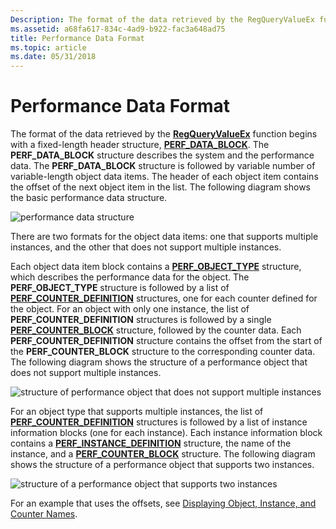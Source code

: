 ```yaml
---
Description: The format of the data retrieved by the RegQueryValueEx function begins with a fixed-length header structure, PERF\_DATA\_BLOCK.
ms.assetid: a68fa617-834c-4ad9-b922-fac3a648ad75
title: Performance Data Format
ms.topic: article
ms.date: 05/31/2018
---
```


# Performance Data Format

The format of the data retrieved by the [**RegQueryValueEx**](/windows/desktop/api/winreg/nf-winreg-regqueryvalueexa) function begins with a fixed-length header structure, [**PERF\_DATA\_BLOCK**](/windows/desktop/api/Winperf/ns-winperf-perf_data_block). The **PERF\_DATA\_BLOCK** structure describes the system and the performance data. The **PERF\_DATA\_BLOCK** structure is followed by variable number of variable-length object data items. The header of each object item contains the offset of the next object item in the list. The following diagram shows the basic performance data structure.

![performance data structure](images/perfdata.png)

There are two formats for the object data items: one that supports multiple instances, and the other that does not support multiple instances.

Each object data item block contains a [**PERF\_OBJECT\_TYPE**](/windows/desktop/api/Winperf/ns-winperf-perf_object_type) structure, which describes the performance data for the object. The **PERF\_OBJECT\_TYPE** structure is followed by a list of [**PERF\_COUNTER\_DEFINITION**](/windows/desktop/api/Winperf/ns-winperf-perf_counter_definition) structures, one for each counter defined for the object. For an object with only one instance, the list of **PERF\_COUNTER\_DEFINITION** structures is followed by a single [**PERF\_COUNTER\_BLOCK**](/windows/desktop/api/Winperf/ns-winperf-perf_counter_block) structure, followed by the counter data. Each **PERF\_COUNTER\_DEFINITION** structure contains the offset from the start of the **PERF\_COUNTER\_BLOCK** structure to the corresponding counter data. The following diagram shows the structure of a performance object that does not support multiple instances.

![structure of performance object that does not support multiple instances](images/perfnoinst.png)

For an object type that supports multiple instances, the list of [**PERF\_COUNTER\_DEFINITION**](/windows/desktop/api/Winperf/ns-winperf-perf_counter_definition) structures is followed by a list of instance information blocks (one for each instance). Each instance information block contains a [**PERF\_INSTANCE\_DEFINITION**](/windows/desktop/api/Winperf/ns-winperf-perf_instance_definition) structure, the name of the instance, and a [**PERF\_COUNTER\_BLOCK**](/windows/desktop/api/Winperf/ns-winperf-perf_counter_block) structure. The following diagram shows the structure of a performance object that supports two instances.

![structure of a performance object that supports two instances](images/perfinst.png)

For an example that uses the offsets, see [Displaying Object, Instance, and Counter Names](displaying-object-instance-and-counter-names.md).

 

 